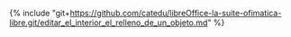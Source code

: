 {% include "git+https://github.com/catedu/libreOffice-la-suite-ofimatica-libre.git/editar_el_interior_el_relleno_de_un_objeto.md" %}